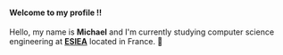 #### Welcome to my profile !!

Hello, my name is **Michael** and I'm currently studying computer science engineering at [**ESIEA**](https://www.esiea.fr/) located in France.
🐊

